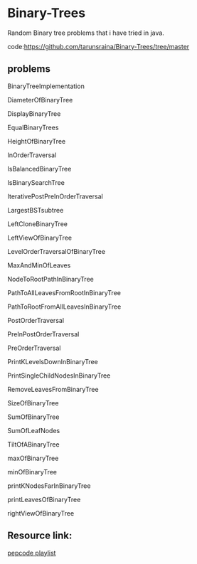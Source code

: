 # Binary-Trees
Random Binary tree problems that i have tried in java.

code:https://github.com/tarunsraina/Binary-Trees/tree/master

## problems

BinaryTreeImplementation

DiameterOfBinaryTree

DisplayBinaryTree

EqualBinaryTrees

HeightOfBinaryTree

InOrderTraversal

IsBalancedBinaryTree

IsBinarySearchTree

IterativePostPreInOrderTraversal

LargestBSTsubtree

LeftCloneBinaryTree

LeftViewOfBinaryTree

LevelOrderTraversalOfBinaryTree

MaxAndMinOfLeaves

NodeToRootPathInBinaryTree

PathToAllLeavesFromRootInBinaryTree

PathToRootFromAllLeavesInBinaryTree

PostOrderTraversal

PreInPostOrderTraversal

PreOrderTraversal

PrintKLevelsDownInBinaryTree

PrintSingleChildNodesInBinaryTree

RemoveLeavesFromBinaryTree

SizeOfBinaryTree

SumOfBinaryTree

SumOfLeafNodes

TiltOfABinaryTree

maxOfBinaryTree

minOfBinaryTree

printKNodesFarInBinaryTree

printLeavesOfBinaryTree

rightViewOfBinaryTree

## Resource link:

[pepcode playlist](https://www.youtube.com/watch?v=W8xT5SkuV3w&list=PL-Jc9J83PIiHYxUk8dSu2_G7MR1PaGXN4)
